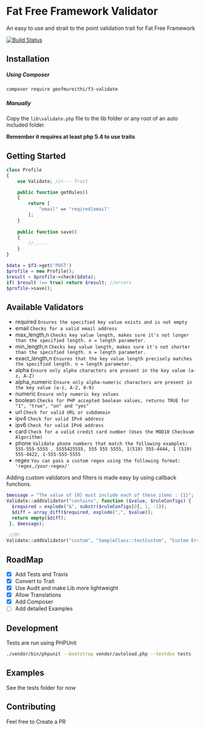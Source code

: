 # Fat Free Framework Validator

An easy to use and strait to the point validation trait for Fat Free Framework 


[![Build Status](https://travis-ci.org/geofmureithi/f3-validate.svg?branch=master)](https://travis-ci.org/geofmureithi/f3-validate)
## Installation

##### Using Composer
```bash
composer require geofmureithi/f3-validate
```
##### Manually
Copy the `lib\validate.php` file to the lib folder or any root of an auto included folder.

**Remember it requires at least php 5.4 to use traits**
## Getting Started

```php
class Profile
{
    use Validate; //<--- Trait

    public function getRules()
    {
        return [
            "email" => "reqired|email"
        ];
    }
    
    public function save()
    {
        //.....
    }
}

$data = $f3->get('POST')
$profile = new Profile();
$result = $profile->check($data);
if( $result !== true) return $result; //errors
$profile->save();
```
Available Validators
--------------------
* required `Ensures the specified key value exists and is not empty`
* email `Checks for a valid email address`
* max_length,n `Checks key value length, makes sure it's not longer than the specified length. n = length parameter.`
* min_length,n `Checks key value length, makes sure it's not shorter than the specified length. n = length parameter.`
* exact_length,n `Ensures that the key value length precisely matches the specified length. n = length parameter.`
* alpha `Ensure only alpha characters are present in the key value (a-z, A-Z)`
* alpha_numeric `Ensure only alpha-numeric characters are present in the key value (a-z, A-Z, 0-9)`
* numeric `Ensure only numeric key values`
* boolean `Checks for PHP accepted boolean values, returns TRUE for "1", "true", "on" and "yes"`
* url `Check for valid URL or subdomain`
* ipv4 `Check for valid IPv4 address`
* ipv6 `Check for valid IPv6 address`
* card `Check for a valid credit card number (Uses the MOD10 Checksum Algorithm)`
* phone `Validate phone numbers that match the following examples: 555-555-5555 , 5555425555, 555 555 5555, 1(519) 555-4444, 1 (519) 555-4422, 1-555-555-5555`
* regex `You can pass a custom regex using the following format: 'regex,/your-regex/'`


Adding custom validators and filters is made easy by using callback functions.

```php
$message = "The value of {0} must include each of these items : {1}";
Validate::addValidator("contains", function ($value, $ruleConfigs) {
  $required = explode("&", substr($ruleConfigs[0], 1, -1));
  $diff = array_diff($required, explode(",", $value));
  return empty($diff);
 }, $message);
 
 //Or
Validate::addValidator("custom", "SampleClass::testCustom", "Custom Error");
```
## RoadMap

- [x] Add Tests and Travis
- [x] Convert to Trait
- [x] Use Audit and make Lib more lightweight
- [x] Allow Translations
- [x] Add Composer
- [ ] Add detailed Examples

## Development
Tests are run using PHPUnit
```bash
./vendor/bin/phpunit --bootstrap vendor/autoload.php --testdox tests
```

## Examples

See the tests folder for now

## Contributing

Feel free to Create a PR


